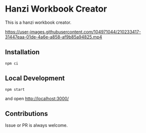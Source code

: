 # Hanzi Workbook Creator

This is a hanzi workbook creator.

https://user-images.githubusercontent.com/104971044/210233417-31447eaa-01de-4a6e-a858-af9b85a94825.mp4

## Installation

```shell
npm ci
```

## Local Development

```shell
npm start
```

and open [http://localhost:3000/](http://localhost:3000/)

## Contributions

Issue or PR is always welcome.
